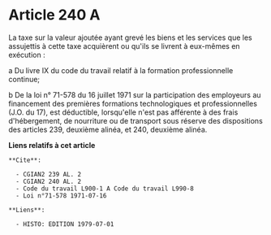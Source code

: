 # Article 240 A

La taxe sur la valeur ajoutée ayant grevé les biens et les services que les assujettis à cette taxe acquièrent ou qu'ils se
livrent à eux-mêmes en exécution :

a  Du livre IX du code du travail relatif à la formation professionnelle continue;

b  De la loi n° 71-578 du 16 juillet 1971 sur la participation des employeurs au financement des premières formations
technologiques et professionnelles (J.O. du 17), est déductible, lorsqu'elle n'est pas afférente à des frais d'hébergement,
de nourriture ou de transport sous réserve des dispositions des articles 239, deuxième alinéa, et 240, deuxième alinéa.

**Liens relatifs à cet article**

	**Cite**:

	  - CGIAN2 239 AL. 2
	  - CGIAN2 240 AL. 2
	  - Code du travail L900-1 A Code du travail L990-8
	  - Loi n°71-578 1971-07-16

	**Liens**:

	  - HISTO: EDITION 1979-07-01
